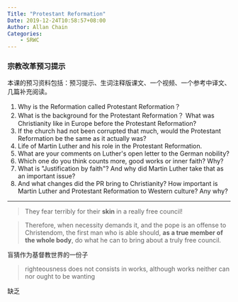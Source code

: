 ```yaml
---
Title: "Protestant Reformation"
Date: 2019-12-24T10:58:57+08:00
Author: Allan Chain
Categories:
    - SRWC
---
```


### 宗教改革预习提示

本课的预习资料包括：预习提示、生词注释版课文、一个视频、一个参考中译文、几篇补充阅读。

1. Why is the Reformation called Protestant Reformation？
2. What is the background for the Protestant Reformation？ What was Christianity like in Europe before the Protestant Reformation? 
3.  If the church had not been corrupted that much, would the Protestant Reformation be the same as it actually was?
4. Life of Martin Luther and his role in the Protestant Reformation.
4. What are your comments on Luther's open letter to the German nobility?
5. Which one do you think counts more, good works or inner faith? Why?
6. What is "Justification by faith"? And why did Martin Luther take that as an important issue?
7. And what changes did the PR bring to Christianity? How important is Martin Luther and Protestant Reformation  to Western  culture? Any why?

---

> They fear terribly for their **skin** in a really free council!

> Therefore, when necessity demands it, and the pope is an offense to Christendom, the first man who is able should, **as a true member of the whole body**, do what he can to bring about a truly free council.

盲猜作为基督教世界的一份子

> righteousness does not consists in works, although works neither can nor ought to be wanting

缺乏

